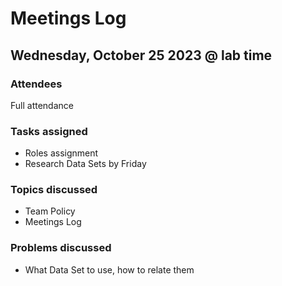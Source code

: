 # Meetings Log

## Wednesday, October 25 2023 @ lab time

### Attendees
Full attendance

### Tasks assigned

- Roles assignment
- Research Data Sets by Friday

### Topics discussed

- Team Policy
- Meetings Log

### Problems discussed

- What Data Set to use, how to relate them